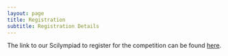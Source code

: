 ```yaml
---
layout: page
title: Registration
subtitle: Registration Details
---
```

The link to our Scilympiad to register for the competition can be found [here](https://scilympiad.com/md-rhsoi).

